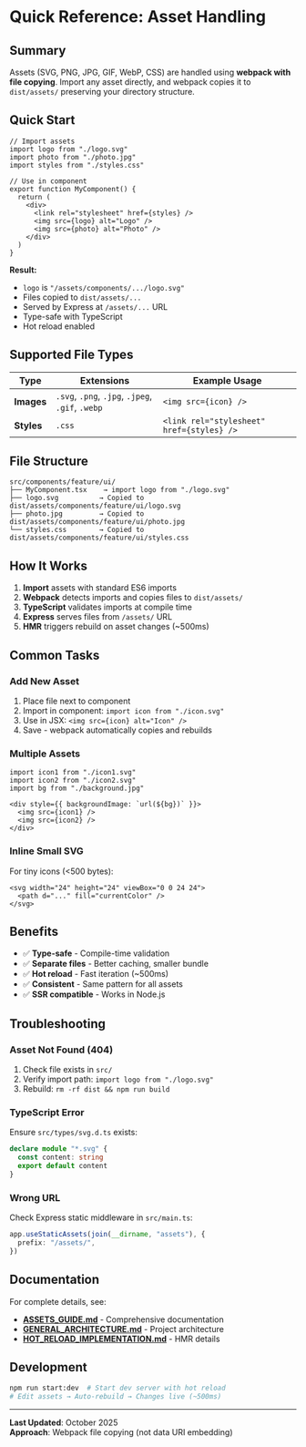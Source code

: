 # Quick Reference: Asset Handling

## Summary

Assets (SVG, PNG, JPG, GIF, WebP, CSS) are handled using **webpack with file copying**. Import any asset directly, and webpack copies it to `dist/assets/` preserving your directory structure.

## Quick Start

```tsx
// Import assets
import logo from "./logo.svg"
import photo from "./photo.jpg"
import styles from "./styles.css"

// Use in component
export function MyComponent() {
  return (
    <div>
      <link rel="stylesheet" href={styles} />
      <img src={logo} alt="Logo" />
      <img src={photo} alt="Photo" />
    </div>
  )
}
```

**Result:**
- `logo` is `"/assets/components/.../logo.svg"`
- Files copied to `dist/assets/...`
- Served by Express at `/assets/...` URL
- Type-safe with TypeScript
- Hot reload enabled

## Supported File Types

| Type | Extensions | Example Usage |
|------|-----------|---------------|
| **Images** | `.svg`, `.png`, `.jpg`, `.jpeg`, `.gif`, `.webp` | `<img src={icon} />` |
| **Styles** | `.css` | `<link rel="stylesheet" href={styles} />` |

## File Structure

```
src/components/feature/ui/
├── MyComponent.tsx    → import logo from "./logo.svg"
├── logo.svg          → Copied to dist/assets/components/feature/ui/logo.svg
├── photo.jpg         → Copied to dist/assets/components/feature/ui/photo.jpg
└── styles.css        → Copied to dist/assets/components/feature/ui/styles.css
```

## How It Works

1. **Import** assets with standard ES6 imports
2. **Webpack** detects imports and copies files to `dist/assets/`
3. **TypeScript** validates imports at compile time
4. **Express** serves files from `/assets/` URL
5. **HMR** triggers rebuild on asset changes (~500ms)

## Common Tasks

### Add New Asset

1. Place file next to component
2. Import in component: `import icon from "./icon.svg"`
3. Use in JSX: `<img src={icon} alt="Icon" />`
4. Save - webpack automatically copies and rebuilds

### Multiple Assets

```tsx
import icon1 from "./icon1.svg"
import icon2 from "./icon2.svg"
import bg from "./background.jpg"

<div style={{ backgroundImage: `url(${bg})` }}>
  <img src={icon1} />
  <img src={icon2} />
</div>
```

### Inline Small SVG

For tiny icons (<500 bytes):

```tsx
<svg width="24" height="24" viewBox="0 0 24 24">
  <path d="..." fill="currentColor" />
</svg>
```

## Benefits

- ✅ **Type-safe** - Compile-time validation
- ✅ **Separate files** - Better caching, smaller bundle
- ✅ **Hot reload** - Fast iteration (~500ms)
- ✅ **Consistent** - Same pattern for all assets
- ✅ **SSR compatible** - Works in Node.js

## Troubleshooting

### Asset Not Found (404)

1. Check file exists in `src/`
2. Verify import path: `import logo from "./logo.svg"`
3. Rebuild: `rm -rf dist && npm run build`

### TypeScript Error

Ensure `src/types/svg.d.ts` exists:
```typescript
declare module "*.svg" {
  const content: string
  export default content
}
```

### Wrong URL

Check Express static middleware in `src/main.ts`:
```typescript
app.useStaticAssets(join(__dirname, "assets"), {
  prefix: "/assets/",
})
```

## Documentation

For complete details, see:
- **[ASSETS_GUIDE.md](./ASSETS_GUIDE.md)** - Comprehensive documentation
- **[GENERAL_ARCHITECTURE.md](./GENERAL_ARCHITECTURE.md)** - Project architecture
- **[HOT_RELOAD_IMPLEMENTATION.md](./HOT_RELOAD_IMPLEMENTATION.md)** - HMR details

## Development

```bash
npm run start:dev  # Start dev server with hot reload
# Edit assets → Auto-rebuild → Changes live (~500ms)
```

---

**Last Updated**: October 2025  
**Approach**: Webpack file copying (not data URI embedding)
